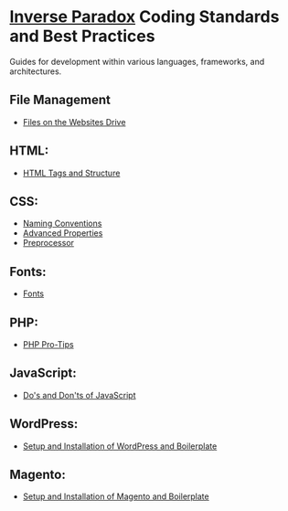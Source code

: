 # [Inverse Paradox][ip] Coding Standards and Best Practices

Guides for development within various languages, frameworks, and architectures.

## File Management

*   [Files on the Websites Drive][websites-drive]

## HTML:

*   [HTML Tags and Structure][html-start]

## CSS:

*   [Naming Conventions][css-start]
*   [Advanced Properties][css-prop]
*   [Preprocessor][css-sass]

## Fonts:
*   [Fonts][fonts]

## PHP:

*   [PHP Pro-Tips][php-start]

## JavaScript:

*   [Do's and Don'ts of JavaScript][js-start]

## WordPress:

*   [Setup and Installation of WordPress and Boilerplate][wp-start]

## Magento:

*   [Setup and Installation of Magento and Boilerplate][mage-start]

[ip]: http://www.inverseparadox.com/
[websites-drive]: https://github.com/inverse-paradox/best-practices/blob/master/FileManagement/websites-drive.md
[css-start]: https://github.com/inverse-paradox/best-practices/blob/master/Css/naming-conventions.md
[css-prop]: https://github.com/inverse-paradox/best-practices/blob/master/Css/advanced-properties.md
[css-sass]: https://github.com/inverse-paradox/best-practices/blob/master/Css/preprocessor.md
[html-start]: https://github.com/inverse-paradox/best-practices/blob/master/Html/tags-and-structure.md
[js-start]: https://github.com/inverse-paradox/best-practices/blob/master/JavaScript/dos-and-donts.md
[mage-start]: https://github.com/inverse-paradox/best-practices/blob/master/Magento/basic-setup.md
[wp-start]: https://github.com/inverse-paradox/best-practices/blob/master/WordPress/basic-setup.md
[php-start]: https://github.com/inverse-paradox/best-practices/blob/master/PHP/pro-tips.md
[fonts]: https://github.com/inverse-paradox/best-practices/blob/master/Fonts/fonts.md
